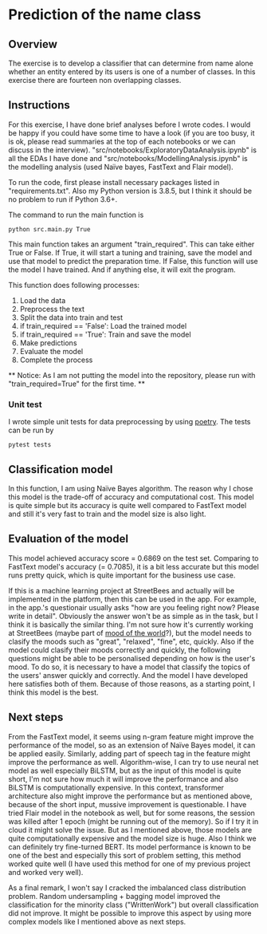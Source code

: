 # Prediction of the name class

## Overview
The exercise is to develop a classifier that can determine from name alone whether an entity entered by its users is one of a number of classes. In this exercise there are fourteen non overlapping classes.

## Instructions
For this exercise, I have done brief analyses before I wrote codes. I would be happy if you could have some time to have a look (if you are too busy, it is ok, please read summaries at the top of each notebooks or we can discuss in the interview). "src/notebooks/ExploratoryDataAnalysis.ipynb" is all the EDAs I have done and "src/notebooks/ModellingAnalysis.ipynb" is the modelling analysis (used Naïve bayes, FastText and Flair model).

To run the code, first please install necessary packages listed in "requirements.txt". Also my Python version is 3.8.5, but I think it should be no problem to run if Python 3.6+.

The command to run the main function is 
```
python src.main.py True
```

This main function takes an argument "train_required". This can take either True or False. If True, it will start a tuning and training, save the model and use that model to predict the preparation time. If False, this function will use the model I have trained. And if anything else, it will exit the program.

This function does following processes:
1. Load the data
2. Preprocess the text
3. Split the data into train and test
4. if train_required == 'False':
    Load the trained model
4. if train_required == 'True':
    Train and save the model
5. Make predictions
6. Evaluate the model
7. Complete the process

** Notice: As I am not putting the model into the repository, please run with "train_required=True" for the first time. **

### Unit test
I wrote simple unit tests for data preprocessing by using [poetry](https://python-poetry.org/). The tests can be run by
```
pytest tests
```

## Classification model
In this function, I am using Naïve Bayes algorithm. The reason why I chose this model is the trade-off of accuracy and computational cost. This model is quite simple but its accuracy is quite well compared to FastText model and still it's very fast to train and the model size is also light.

## Evaluation of the model
This model achieved accuracy score = 0.6869 on the test set. Comparing to FastText model's accuracy (= 0.7085), it is a bit less accurate but this model runs pretty quick, which is quite important for the business use case.

If this is a machine learning project at StreetBees and actually will be implemented in the platform, then this can be used in the app. For example, in the app.'s questionair usually asks "how are you feeling right now? Please write in detail". Obviously the answer won't be as simple as in the task, but I think it is basically the similar thing. I'm not sure how it's currently working at StreetBees (maybe part of [mood of the world](#https://moodoftheworld.streetbees.com/)?), but the model needs to clasify the moods such as "great", "relaxed", "fine", etc, quickly. Also if the model could clasify their moods correctly and quickly, the following questions might be able to be personalised depending on how is the user's mood. To do so, it is necessary to have a model that classify the topics of the users' answer quickly and correctly. And the model I have developed here satisfies both of them. Because of those reasons, as a starting point, I think this model is the best.

## Next steps
From the FastText model, it seems using n-gram feature might improve the performance of the model, so as an extension of Naïve Bayes model, it can be applied easily. Similarly, adding part of speech tag in the feature might improve the performance as well. Algorithm-wise, I can try to use neural net model as well especially BiLSTM, but as the input of this model is quite short, I'm not sure how much it will improve the performance and also BiLSTM is computationally expensive. In this context, transformer architecture also might improve the performance but as mentioned above, because of the short input, mussive improvement is questionable. I have tried Flair model in the notebook as well, but for some reasons, the session was killed after 1 epoch (might be running out of the memory). So if I try it in cloud it might solve the issue. But as I mentioned above, those models are quite computationally expensive and the model size is huge. Also I think we can definitely try fine-turned BERT. Its model performance is known to be one of the best and especially this sort of problem setting, this method worked quite well (I have used this method for one of my previous project and worked very well).

As a final remark, I won't say I cracked the imbalanced class distribution problem. Random undersampling + bagging model improved the classification for the minority class ("WrittenWork") but overall classification did not improve. It might be possible to improve this aspect by using more complex models like I mentioned above as next steps.